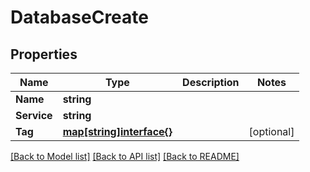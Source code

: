 # DatabaseCreate

## Properties

Name | Type | Description | Notes
------------ | ------------- | ------------- | -------------
**Name** | **string** |  | 
**Service** | **string** |  | 
**Tag** | [**map[string]interface{}**](.md) |  | [optional] 

[[Back to Model list]](../README.md#documentation-for-models) [[Back to API list]](../README.md#documentation-for-api-endpoints) [[Back to README]](../README.md)


